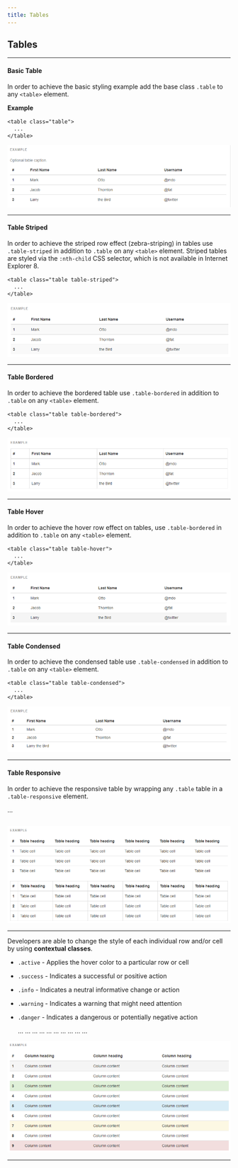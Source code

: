 ```yaml
---
title: Tables
---
```

## Tables
---

#### Basic Table
In order to achieve the basic styling example add the base class `.table` to any `<table>` element.

**Example**

    <table class="table">
      ...
    </table>
    
![Basic Table](https://github.com/TroyB12/Pictures/blob/master/Basic%20Table.PNG)

---
#### Table Striped

In order to achieve the striped row effect (zebra-striping) in tables use `.table-striped` in addition to `.table` on any `<table>` element.  Striped tables are styled via the `:nth-child` CSS selector, which is not available in Internet Explorer 8.

    <table class="table table-striped">
      ...
    </table>

![Striped Table](https://github.com/TroyB12/Pictures/blob/master/Table%20Striped.PNG)

---
#### Table Bordered

In order to achieve the bordered table use `.table-bordered` in addition to `.table` on any `<table>` element.

    <table class="table table-bordered">
      ...
    </table>

![Bordered Table](https://github.com/TroyB12/Pictures/blob/master/Table%20Bordered.PNG)

---
#### Table Hover

In order to achieve the hover row effect on tables, use `.table-bordered` in addition to `.table` on any `<table>` element.

    <table class="table table-hover">
      ...
    </table>

![Hover Table](https://github.com/TroyB12/Pictures/blob/master/Table%20Hover.PNG)

---
#### Table Condensed

In order to achieve the condensed table use `.table-condensed` in addition to `.table` on any `<table>` element.

    <table class="table table-condensed">
      ...
    </table>

![Condensed Table](https://github.com/TroyB12/Pictures/blob/master/Table%20Condensed.PNG)

---

#### Table Responsive

In order to achieve the responsive table by wrapping any `.table` table in a `.table-responsive` element.

<div class="table-responsive">
  <table class="table">
    ...
  </table>
</div>

![Responsive Table](https://github.com/TroyB12/Pictures/blob/master/Table%20Responsive.PNG)

---

Developers are able to change the style of each individual row and/or cell by using **contextual classes**.

- `.active` -	Applies the hover color to a particular row or cell
- `.success` -	Indicates a successful or positive action
- `.info` -	Indicates a neutral informative change or action
- `.warning` -	Indicates a warning that might need attention
- `.danger` -	Indicates a dangerous or potentially negative action

    <!-- On rows -->
    <tr class="active">...</tr>
    <tr class="success">...</tr>
    <tr class="warning">...</tr>
    <tr class="danger">...</tr>
    <tr class="info">...</tr>

    <!-- On cells (`td` or `th`) -->
    <tr>
      <td class="active">...</td>
      <td class="success">...</td>
      <td class="warning">...</td>
      <td class="danger">...</td>
      <td class="info">...</td>
    </tr>
    
![Contextual Class Table](https://github.com/TroyB12/Pictures/blob/master/Table%20Contextual%20Classes.PNG)

---

